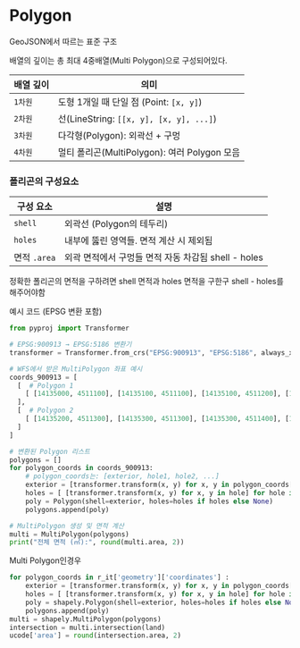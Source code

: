 

# Polygon



GeoJSON에서 따르는 표준 구조



배열의 깊이는 총 최대 4중배열(Multi Polygon)으로 구성되어있다.

| 배열 깊이 | 의미                                         |
| --------- | -------------------------------------------- |
| `1차원`   | 도형 1개일 때 단일 점 (Point: `[x, y]`)      |
| `2차원`   | 선(LineString: `[[x, y], [x, y], ...]`)      |
| `3차원`   | 다각형(Polygon): 외곽선 + 구멍               |
| `4차원`   | 멀티 폴리곤(MultiPolygon): 여러 Polygon 모음 |



### 폴리곤의 구성요소

| 구성 요소    | 설명                                                |
| ------------ | --------------------------------------------------- |
| `shell`      | 외곽선 (Polygon의 테두리)                           |
| `holes`      | 내부에 뚫린 영역들. 면적 계산 시 제외됨             |
| 면적 `.area` | 외곽 면적에서 구멍들 면적 자동 차감됨 shell - holes |

정확한 폴리곤의 면적을 구하려면 shell 면적과 holes 면적을 구한구 shell - holes를 해주어야함



예시 코드 (EPSG 변환 포함)



```python
from pyproj import Transformer

# EPSG:900913 → EPSG:5186 변환기
transformer = Transformer.from_crs("EPSG:900913", "EPSG:5186", always_xy=True)

# WFS에서 받은 MultiPolygon 좌표 예시
coords_900913 = [
  [  # Polygon 1
    [ [14135000, 4511100], [14135100, 4511100], [14135100, 4511200], [14135000, 4511200], [14135000, 4511100] ]
  ],
  [  # Polygon 2
    [ [14135200, 4511300], [14135300, 4511300], [14135300, 4511400], [14135200, 4511400], [14135200, 4511300] ]
  ]
]

# 변환된 Polygon 리스트
polygons = []
for polygon_coords in coords_900913:
    # polygon_coords는: [exterior, hole1, hole2, ...]
    exterior = [transformer.transform(x, y) for x, y in polygon_coords[0]]
    holes = [ [transformer.transform(x, y) for x, y in hole] for hole in polygon_coords[1:] ]
    poly = Polygon(shell=exterior, holes=holes if holes else None)
    polygons.append(poly)

# MultiPolygon 생성 및 면적 계산
multi = MultiPolygon(polygons)
print("전체 면적 (㎡):", round(multi.area, 2))
```





Multi Polygon인경우

```python
for polygon_coords in r_it['geometry']['coordinates'] :
    exterior = [transformer.transform(x, y) for x, y in polygon_coords[0]]
    holes = [ [transformer.transform(x, y) for x, y in hole] for hole in polygon_coords[1:] ]
    poly = shapely.Polygon(shell=exterior, holes=holes if holes else None)
    polygons.append(poly)
multi = shapely.MultiPolygon(polygons)
intersection = multi.intersection(land)
ucode['area'] = round(intersection.area, 2)
```

